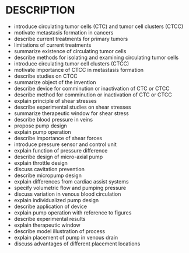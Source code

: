 # DESCRIPTION

- introduce circulating tumor cells (CTC) and tumor cell clusters (CTCC)
- motivate metastasis formation in cancers
- describe current treatments for primary tumors
- limitations of current treatments
- summarize existence of circulating tumor cells
- describe methods for isolating and examining circulating tumor cells
- introduce circulating tumor cell clusters (CTCC)
- motivate importance of CTCC in metastasis formation
- describe studies on CTCC
- summarize object of the invention
- describe device for comminution or inactivation of CTC or CTCC
- describe method for comminution or inactivation of CTC or CTCC
- explain principle of shear stresses
- describe experimental studies on shear stresses
- summarize therapeutic window for shear stress
- describe blood pressure in veins
- propose pump design
- explain pump operation
- describe importance of shear forces
- introduce pressure sensor and control unit
- explain function of pressure difference
- describe design of micro-axial pump
- explain throttle design
- discuss cavitation prevention
- describe micropump design
- explain differences from cardiac assist systems
- specify volumetric flow and pumping pressure
- discuss variation in venous blood circulation
- explain individualized pump design
- describe application of device
- explain pump operation with reference to figures
- describe experimental results
- explain therapeutic window
- describe model illustration of process
- explain placement of pump in venous drain
- discuss advantages of different placement locations

